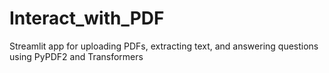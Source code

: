 # Interact_with_PDF
Streamlit app for uploading PDFs, extracting text, and answering questions using PyPDF2 and Transformers
